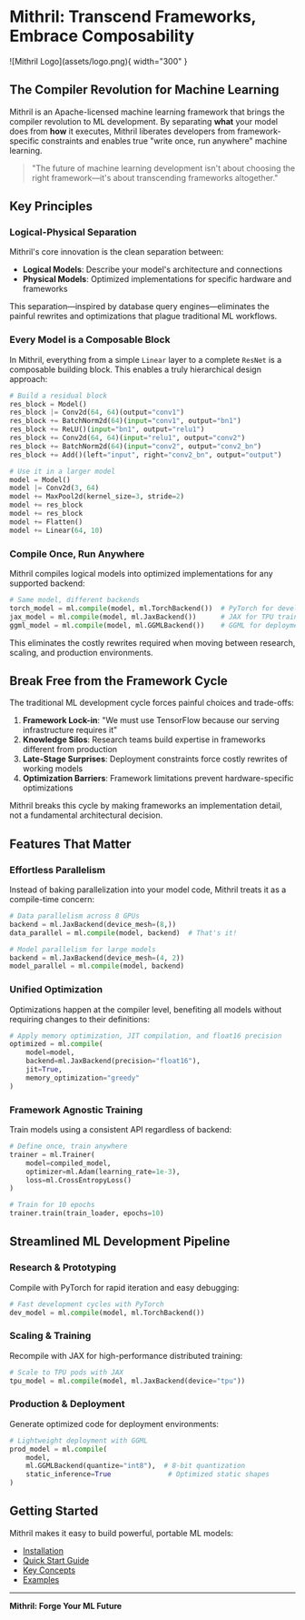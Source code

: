 # Mithril: Transcend Frameworks, Embrace Composability

<div class="center-content" markdown>
![Mithril Logo](assets/logo.png){ width="300" }
</div>

## The Compiler Revolution for Machine Learning

Mithril is an Apache-licensed machine learning framework that brings the compiler revolution to ML development. By separating **what** your model does from **how** it executes, Mithril liberates developers from framework-specific constraints and enables true "write once, run anywhere" machine learning.

> "The future of machine learning development isn't about choosing the right framework—it's about transcending frameworks altogether."

## Key Principles

### Logical-Physical Separation

Mithril's core innovation is the clean separation between:

- **Logical Models**: Describe your model's architecture and connections
- **Physical Models**: Optimized implementations for specific hardware and frameworks

This separation—inspired by database query engines—eliminates the painful rewrites and optimizations that plague traditional ML workflows.

### Every Model is a Composable Block

In Mithril, everything from a simple `Linear` layer to a complete `ResNet` is a composable building block. This enables a truly hierarchical design approach:

```python
# Build a residual block
res_block = Model()
res_block |= Conv2d(64, 64)(output="conv1")
res_block += BatchNorm2d(64)(input="conv1", output="bn1")
res_block += ReLU()(input="bn1", output="relu1")
res_block += Conv2d(64, 64)(input="relu1", output="conv2")
res_block += BatchNorm2d(64)(input="conv2", output="conv2_bn")
res_block += Add()(left="input", right="conv2_bn", output="output")

# Use it in a larger model
model = Model()
model |= Conv2d(3, 64)
model += MaxPool2d(kernel_size=3, stride=2)
model += res_block
model += res_block
model += Flatten()
model += Linear(64, 10)
```

### Compile Once, Run Anywhere

Mithril compiles logical models into optimized implementations for any supported backend:

```python
# Same model, different backends
torch_model = ml.compile(model, ml.TorchBackend())  # PyTorch for development
jax_model = ml.compile(model, ml.JaxBackend())      # JAX for TPU training
ggml_model = ml.compile(model, ml.GGMLBackend())    # GGML for deployment
```

This eliminates the costly rewrites required when moving between research, scaling, and production environments.

## Break Free from the Framework Cycle

The traditional ML development cycle forces painful choices and trade-offs:

1. **Framework Lock-in**: "We must use TensorFlow because our serving infrastructure requires it"
2. **Knowledge Silos**: Research teams build expertise in frameworks different from production
3. **Late-Stage Surprises**: Deployment constraints force costly rewrites of working models
4. **Optimization Barriers**: Framework limitations prevent hardware-specific optimizations

Mithril breaks this cycle by making frameworks an implementation detail, not a fundamental architectural decision.

## Features That Matter

### Effortless Parallelism

Instead of baking parallelization into your model code, Mithril treats it as a compile-time concern:

```python
# Data parallelism across 8 GPUs
backend = ml.JaxBackend(device_mesh=(8,))
data_parallel = ml.compile(model, backend)  # That's it!

# Model parallelism for large models
backend = ml.JaxBackend(device_mesh=(4, 2))
model_parallel = ml.compile(model, backend)
```

### Unified Optimization

Optimizations happen at the compiler level, benefiting all models without requiring changes to their definitions:

```python
# Apply memory optimization, JIT compilation, and float16 precision
optimized = ml.compile(
    model=model,
    backend=ml.JaxBackend(precision="float16"),
    jit=True,
    memory_optimization="greedy"
)
```

### Framework Agnostic Training

Train models using a consistent API regardless of backend:

```python
# Define once, train anywhere
trainer = ml.Trainer(
    model=compiled_model,
    optimizer=ml.Adam(learning_rate=1e-3),
    loss=ml.CrossEntropyLoss()
)

# Train for 10 epochs
trainer.train(train_loader, epochs=10)
```

## Streamlined ML Development Pipeline

### Research & Prototyping

Compile with PyTorch for rapid iteration and easy debugging:

```python
# Fast development cycles with PyTorch
dev_model = ml.compile(model, ml.TorchBackend())
```

### Scaling & Training

Recompile with JAX for high-performance distributed training:

```python
# Scale to TPU pods with JAX
tpu_model = ml.compile(model, ml.JaxBackend(device="tpu"))
```

### Production & Deployment

Generate optimized code for deployment environments:

```python
# Lightweight deployment with GGML
prod_model = ml.compile(
    model, 
    ml.GGMLBackend(quantize="int8"),  # 8-bit quantization
    static_inference=True              # Optimized static shapes
)
```

## Getting Started

Mithril makes it easy to build powerful, portable ML models:

- [Installation](getting-started/installation.md)
- [Quick Start Guide](getting-started/quick-start.md)
- [Key Concepts](getting-started/key-concepts.md)
- [Examples](examples/basic.md)

---

**Mithril: Forge Your ML Future**